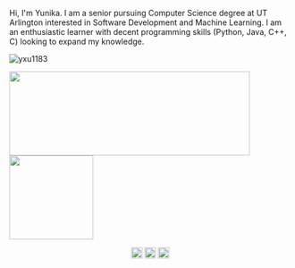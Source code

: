 <p>Hi, I'm Yunika. I am a senior pursuing Computer Science degree at UT Arlington interested in Software Development and Machine Learning. I am an enthusiastic learner with decent programming skills (Python, Java, C++, C) looking to expand my knowledge. </p>

<p align="left"> <img src="https://komarev.com/ghpvc/?username=yxu1183" alt="yxu1183" /> </p>

<p align = "left">
<img src = "https://github-readme-stats.vercel.app/api?username=yxu1183&count_private=true&show_icons=true&theme=synthwave" height = "150" width = "430"/>
<img src = "https://github-readme-stats.vercel.app/api/top-langs/?username=yxu1183&layout=compact" height = "150"/>
</p>

<p align="center"
<a href="https://www.linkedin.com/in/yunika02/" target="_blank"><img align="center" src="https://cdn.jsdelivr.net/npm/simple-icons@3.0.1/icons/linkedin.svg" alt="yunika02" height="20" width="20" /></a>
<a href="https://www.facebook.com/yunika.upadhayaya" target="_blank"><img align="center" src="https://cdn.jsdelivr.net/npm/simple-icons@3.0.1/icons/facebook.svg" alt="yunika.upadhayaya" height="20" width="20" /></a>
  <a href="https://twitter.com/UpadhyayaYunika" target="_blank"><img align="center" src="https://cdn.jsdelivr.net/npm/simple-icons@3.0.1/icons/twitter.svg" alt="UpadhyayaYunika" height="20" width="20" /></a>
</p>
